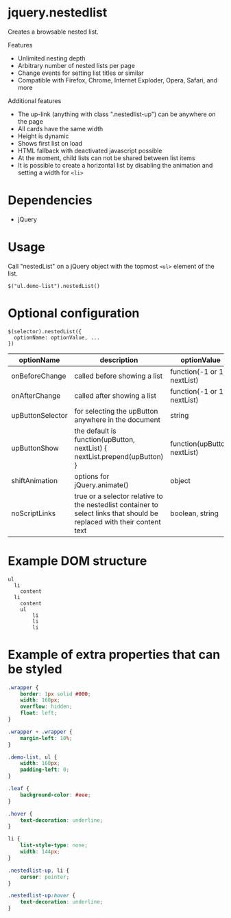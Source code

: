 # jquery.nestedlist
Creates a browsable nested list.

Features
- Unlimited nesting depth
- Arbitrary number of nested lists per page
- Change events for setting list titles or similar
- Compatible with Firefox, Chrome, Internet Exploder, Opera, Safari, and more

Additional features
- The up-link (anything with class ".nestedlist-up") can be anywhere on the page
- All cards have the same width
- Height is dynamic
- Shows first list on load
- HTML fallback with deactivated javascript possible
- At the moment, child lists can not be shared between list items
- It is possible to create a horizontal list by disabling the animation and setting a width for ``<li>``

# Dependencies
- jQuery

# Usage
Call "nestedList" on a jQuery object with the topmost ``<ul>`` element of the list.

    $("ul.demo-list").nestedList()

# Optional configuration
```
$(selector).nestedList({
  optionName: optionValue, ...
})
```

|optionName|description|optionValue|
----|----|----
|onBeforeChange|called before showing a list|function(-1 or 1, nextList)|
|onAfterChange|called after showing a list|function(-1 or 1, nextList)|
|upButtonSelector|for selecting the upButton anywhere in the document|string|
|upButtonShow|the default is function(upButton, nextList) { nextList.prepend(upButton) }|function(upButton, nextList)|
|shiftAnimation|options for jQuery.animate()|object|
|noScriptLinks|true or a selector relative to the nestedlist container to select links that should be replaced with their content text|boolean, string|

# Example DOM structure
```
ul
  li
    content
  li
    content
    ul
	    li
	    li
	    li
```

# Example of extra properties that can be styled
```css
.wrapper {
	border: 1px solid #000;
	width: 160px;
	overflow: hidden;
	float: left;
}

.wrapper + .wrapper {
	margin-left: 10%;
}

.demo-list, ul {
	width: 160px;
	padding-left: 0;
}

.leaf {
	background-color: #eee;
}

.hover {
	text-decoration: underline;
}

li {
	list-style-type: none;
	width: 144px;
}

.nestedlist-up, li {
	cursor: pointer;
}

.nestedlist-up:hover {
	text-decoration: underline;
}
```
